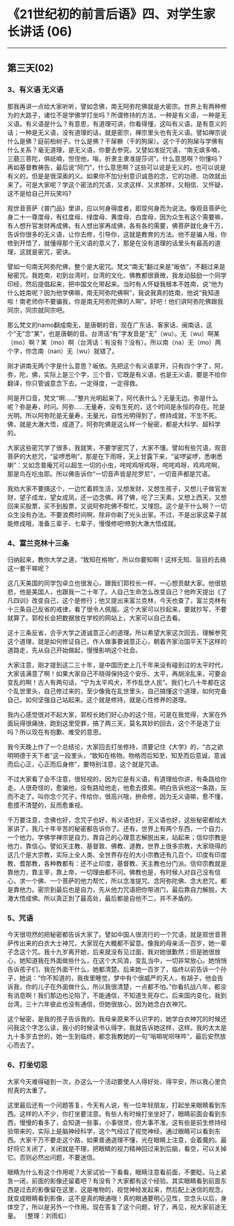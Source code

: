 # 《21世纪初的前言后语》四、对学生家长讲话 (06)

------

## 第三天(02)

### 3、有义语 无义语

那我再讲一点给大家听听，譬如念佛，南无阿弥陀佛就是大密宗。世界上有两种修为的大路子，诸位不是学佛学打坐吗？所谓修持的方法，一种是有义语，一种是无义语。有义语是什么？有意思，有道理可讲，你看得懂，这叫有义语，是有意义的话；一种是无义语，没有道理的话，就是密宗，禅宗里头也有无义语。譬如禅宗说什么是佛？庭前柏树子。什么是佛？干屎橛（干的狗屎）。这个干的狗屎与学佛有什么关系？毫无道理，是无义语，你要去参究。又譬如准捉咒语，“南无飒多喃，三藐三菩陀，俱祇喃，怛侄他，嗡，折隶主隶准提莎诃”。什么意思啊？你懂吗？再如基督教祷告，最后说“阿门”，什么意思啊？这些可以说是无义的，也可以说是有义的，但是是很深奥的义。如果你不加分别意识诚恳的念，它的功德、功效就出来了。可是大家呢？学这个密法的咒语，又求这样、又求那样，又相信、又怀疑，这不是给自己开玩笑吗?

观世音菩萨《普门品》里讲，应以何身得度者，即现何身而为说法。像观音菩萨化身二十一尊度母，有红度母、绿度母、黄度母、白度母，因为众生有这个需要嘛，有人想升官发财再成佛，有人想出家再成佛，各有各的需要，佛菩萨就化身千万，告诉你很多的无义语，让你去修，引导你，这就是教育的方法。他不是骗人哦，你修到开悟了，就懂得那个无义语的意义了，那是在没有道理的话里头有最高的道理，这就是密咒，密诀。

譬如一句南无阿弥陀佛，整个是大密咒。梵文“南无”翻过来是“皈依”，不翻过来是秘密咒。我姓南，初到台湾时，台湾的文化、佛教都很衰微，我发动鼓励一个同学印经，然后提倡起来，把中国文化带起来。当时有人怀疑我根本不姓南，说“他为什么姓南呢？因为他学佛嘛，南无阿弥陀佛啊”，我说我真的姓南，他说“我知道啦！南老师你不要骗我，你是南无阿弥陀佛的人啊”。好吧！他们讲阿弥陀佛跟我同宗，同宗就同宗吧。

那么梵文的namo翻成南无，是唐朝的音，现在广东话、客家话、闽南话，这个“无”念“某”，也是唐朝的音。台湾话“有”字发音是“无”（wu）。无（wu）啊某（mo）啊？某（mo）啊（台湾话：有没有？没有）。所以南（na）无（mo）两个字，你念南（nan）无（wu）就错了。

刚才讲南无两个字是什么意思？皈依。先把这个有义语拿开，只有四个字了，阿，弥，陀，佛，实际上是三个字，三个音，它既是有义语，也是无义语，要是不给你翻译，你只管诚意念下去，一定得度，一定得救。

阿是开口音，梵文“啊……”整片光明起来了，阿代表什么？无量无边。弥是什么呢？弥是寿，时问。阿弥……无量寿，没有生死的，这个时间是永恒的存在。陀是光明。所以阿弥陀是无量寿，无量光，自性光明得到了，修持成就，不生不死。佛，就是大澈大悟，成道了。阿弥陀佛是这么样一个秘密，都是大科学、超科学的。

大家这些密咒学了很多，我就笑，不要学密咒了，大家不懂。譬如有些咒语，观音菩萨的大悲咒，“娑啰悉咧”，那是在下雨呀，天上甘露下来，“娑啰娑啰，悉喇悉喇”：又如念普庵咒可以超生一切的小虫，咤咤鸡呀鸡呀，咤咤鸡呀，鸡鸡咤啊，那是鸟在吃虫耶。所以佛告诉你“一切音声皆是陀罗尼”，一切音声都是咒语。

我劝大家不要搞这个，一边忙着顾生活，又想发财，又想生孩子，又想儿子做官发财，望子成龙，望女成凤，还一边念佛。拜了佛，吃了三天素，又想上西天，又想回来买股票，买不到股票，又说阿弥陀佛不帮忙，又埋怨。这个是干什么啊？一切众生没有办法。不要浪费时间啊，除非你剃了光头出家。不过，不是出家这辈子就能修成哦，准备三辈子、七辈子，慢慢修吧!修到大澈大悟成就。

### 4、富兰克林十三条

归纳起来，教你大学之道，“致知在格物”，所以你要知啊！这样无知、盲目的去搞这一套干嘛呢？

这几天美国的同学包卓立也很发心，跟我们郭校长一样，一心想贡献大家。他很慈悲，他是美国人，也跟我一二十年了。人自己生命怎么改变自己？他昨天提出《了凡四训》改变自己，这个是修行；他又提出来富兰克林，今天也查了，富兰克林有十三条自己反省的戒律，看了很令人佩服。这个大家可以抄起来，要就抄写，不要就算了。郭校长会把数据放在学校的网站上，大家可以自己去看。

这十三条反省，合乎大学之道诚意正心的道理。所以希望大家这次回去，理解参究这个道理，就是如何修证自己，作人做事要诚意正心，朝着齐家治国平天下这样的道路走，先从自己开始做起，慢慢影响这个社会。

大家注意，刚才提到这二三十年，是中国历史上几千年来没有碰到过的太平时代，大家该满意了啊！如果大家自己不晓得保持这个安乐、太平，再胡涂乱来，可要会变乱的啊！古人有两句话，“宁为太平鸡犬，不作乱世人民”。我们七八十年都在这个乱世里头，自己修过来的，至少像我在乱世里头，自己搞懂这个道理，如何完备自己，如何坚强自己站起来。这个就是修持，就是心性修养的道理。

我内心感觉很对不起大家，郭校长她们好心办的这个班，可是在我觉得，大家在外面玩得很痛快，跑到这里受罪，搞了两三天，莫名其妙的回去，这个不是造了业吗？所以现在有抱歉、难受的意思。

我今天晚上作了一个总结论，大家回去打坐修持，须要记住《大学》的，“古之欲明明德于天下者”这一段里头，“致知在格物。物格而后知至，知至而后意诚，意诚而后心正，心正而后身修”，要特别注意，这个就是咒语。

不过大家看了会不注意，很轻视的，因为它是有义语，有道理给你讲，有条路给你走。人很奇怪的，愈骗他，没有路给他走，他愈去摸索。明白告诉他这一条路，反而不走了。叫你念个咒子，传给你，很高兴哦，拚命修，因为无义语嘛，愈不懂，愈摸不清楚的，反而愈重视。

千万要注意，念佛也好，念咒子也好，有义语也好，无义语也好，这些秘密都给大家讲了，我几十年辛苦的秘密都告诉你了。还有，世界上有两个东西，一个自力，一个他力。学佛学禅宗是自力，靠自己的心理意志解脱出来，站起来；信仰宗教是他力，靠信心。譬如天主教、基督敦、佛教、道教，世界上很多宗教，大家晓得的这几个是大宗教，实际上全人类、全世界存在的大小宗教还有几百个。印度有印度教、耆那教，各种教都有：还不止印度，基督教、天主教也分门派。信仰宗教就是靠他力，靠主宰，靠上帝，一切理由都不问。佛教也是，有时候人对自己没有信心，求一个佛、一个菩萨的他力帮忙，所以念准提咒、念阿弥陀佛、念大悲咒，都是靠他力。密宗到最后也是自力，先从他力咒语把你带进门，最后靠自力解脱，大澈大悟成佛。所以真正到了最高处，最后都是自他不二，并不矛盾的。

### 5、咒语

今天很坦然的把秘密都告诉大家了。譬如中国人很流行的一个咒语，就是观世音菩萨传出来的白衣大士神咒，大家现在大概都不留意。像我的母亲活一百岁，她一辈子念这个咒。我十九岁离开她，后来就没有见过面，我对她很歉然；但是她很放心，她知道我在外面做些什么，在这个大风浪，变乱当中，一切非常放心。她悄悄告诉孩子们，我在外面干什么，她都清楚。后来她一百岁了，临终以前告诉一个孙子，她说：“你不知道的，我夜里睡觉，梦中有个很威严的天人，有胡子，他会告诉我，你的儿子在外面做什么，所以我很清楚，一点都不怕。”你看抗战八年，都没有消息啊！我们那边也沦陷了，不能通信，不知道生死存亡。后来国内变化，我到台湾，三十六年彼此也没有通信，但她很放心，因为她念白衣神咒。

这个秘密，是我的孩子告诉我的。我母亲原来不认识字的，她学白衣神咒的时候还问我这个字怎么读，我小的时候读书认得字，我就告诉她这样，这样。我的太太是九十多岁去世的，她一生到临终，都念我教她的一句“嗡嘛呢呗咪吽”，最后安然放心而去了。

### 6、打坐切忌

大家今天难得碰到一次，办这么一个活动要使人人得好处、得平安，所以我心里负担真的太重了。

这里最后还有一个问题答复，今天有人说，有一位年轻朋友，打起坐来眼睛看到东西。这样的人不少，你打坐要注意。有些人有时候打坐坐好了，眼睛前面会看到东西，慢慢的看多了，会知道一些事，小事很灵，但大事不准。这有些是前生修持经验带来的，实际上是脑神经科学，这个气经过了视觉神经，通过眼睛可以看到东西。大家千万不要走这个路，如果普通道理不懂，光在眼睛上注意，会着魔的。最好将它关闭了，关闭就是不理，把眼睛的视力精神回过来到后脑，看空，可以关掉它。否则必然出问题，不要迷信。

眼睛为什么有这个作用呢？大家试验一下看看，眼睛注意看前面，不要眨。马上紧急一闭，前面的影像还留着吧？有没有？大家都有这个经验。其实眼睛看到前面东西是过去的影像留在这里，这是唯物的，视觉神经发起来，然后配上迷信的观念，就变成眼睛看到影像，这不是真的眼通哦！真的眼通要明心见性，空念头以后，身体空了，所以是另外一个作用。现在答复了这个问题，好了，再见，祝大家前途无量。 （整理：刘雨虹）

